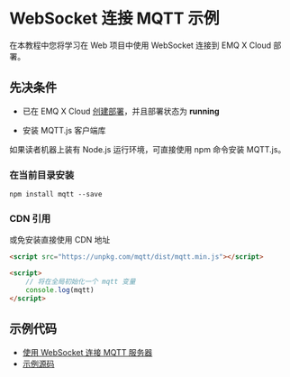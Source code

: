 # WebSocket 连接 MQTT 示例

在本教程中您将学习在 Web 项目中使用 WebSocket 连接到 EMQ X Cloud 部署。

## 先决条件

* 已在 EMQ X Cloud [创建部署](../deployments/create_deployment.md)，并且部署状态为 **running**

* 安装 MQTT.js 客户端库

如果读者机器上装有 Node.js 运行环境，可直接使用 npm 命令安装 MQTT.js。

### 在当前目录安装
```
npm install mqtt --save
```

### CDN 引用
或免安装直接使用 CDN 地址
```html
<script src="https://unpkg.com/mqtt/dist/mqtt.min.js"></script>

<script>
    // 将在全局初始化一个 mqtt 变量
    console.log(mqtt)
</script>
```

## 示例代码

* [使用 WebSocket 连接 MQTT 服务器](https://www.emqx.io/cn/blog/connect-to-mqtt-broker-with-websocket)
* [示例源码](https://github.com/emqx/MQTT-Client-Examples/tree/master/mqtt-client-WebSocket)